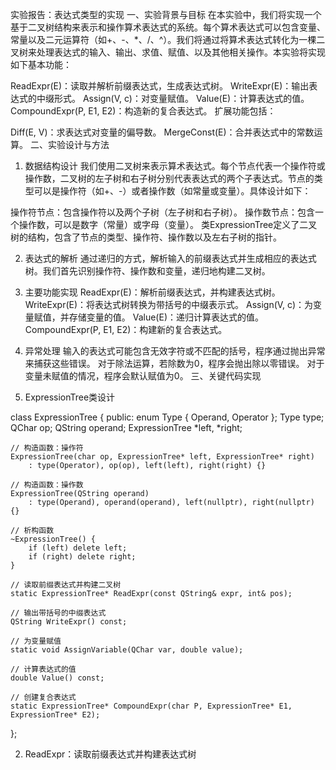 实验报告：表达式类型的实现
一、实验背景与目标
在本实验中，我们将实现一个基于二叉树结构来表示和操作算术表达式的系统。每个算术表达式可以包含变量、常量以及二元运算符（如+、-、*、/、^）。我们将通过将算术表达式转化为一棵二叉树来处理表达式的输入、输出、求值、赋值、以及其他相关操作。本实验将实现如下基本功能：

ReadExpr(E)：读取并解析前缀表达式，生成表达式树。
WriteExpr(E)：输出表达式的中缀形式。
Assign(V, c)：对变量赋值。
Value(E)：计算表达式的值。
CompoundExpr(P, E1, E2)：构造新的复合表达式。
扩展功能包括：

Diff(E, V)：求表达式对变量的偏导数。
MergeConst(E)：合并表达式中的常数运算。
二、实验设计与方法
1. 数据结构设计
我们使用二叉树来表示算术表达式。每个节点代表一个操作符或操作数，二叉树的左子树和右子树分别代表表达式的两个子表达式。节点的类型可以是操作符（如+、-）或者操作数（如常量或变量）。具体设计如下：

操作符节点：包含操作符以及两个子树（左子树和右子树）。
操作数节点：包含一个操作数，可以是数字（常量）或字母（变量）。
类ExpressionTree定义了二叉树的结构，包含了节点的类型、操作符、操作数以及左右子树的指针。

2. 表达式的解析
通过递归的方式，解析输入的前缀表达式并生成相应的表达式树。我们首先识别操作符、操作数和变量，递归地构建二叉树。

3. 主要功能实现
ReadExpr(E)：解析前缀表达式，并构建表达式树。
WriteExpr(E)：将表达式树转换为带括号的中缀表示式。
Assign(V, c)：为变量赋值，并存储变量的值。
Value(E)：递归计算表达式的值。
CompoundExpr(P, E1, E2)：构建新的复合表达式。
4. 异常处理
输入的表达式可能包含无效字符或不匹配的括号，程序通过抛出异常来捕获这些错误。
对于除法运算，若除数为0，程序会抛出除以零错误。
对于变量未赋值的情况，程序会默认赋值为0。
三、关键代码实现
1. ExpressionTree类设计

class ExpressionTree {
public:
    enum Type { Operand, Operator };
    Type type;
    QChar op;
    QString operand;
    ExpressionTree *left, *right;

    // 构造函数：操作符
    ExpressionTree(char op, ExpressionTree* left, ExpressionTree* right)
        : type(Operator), op(op), left(left), right(right) {}

    // 构造函数：操作数
    ExpressionTree(QString operand)
        : type(Operand), operand(operand), left(nullptr), right(nullptr) {}

    // 析构函数
    ~ExpressionTree() {
        if (left) delete left;
        if (right) delete right;
    }

    // 读取前缀表达式并构建二叉树
    static ExpressionTree* ReadExpr(const QString& expr, int& pos);

    // 输出带括号的中缀表达式
    QString WriteExpr() const;

    // 为变量赋值
    static void AssignVariable(QChar var, double value);

    // 计算表达式的值
    double Value() const;

    // 创建复合表达式
    static ExpressionTree* CompoundExpr(char P, ExpressionTree* E1, ExpressionTree* E2);
};

2. ReadExpr：读取前缀表达式并构建表达式树

